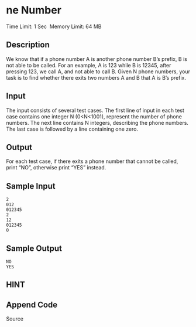 # ne Number
Time Limit: 1 Sec  Memory Limit: 64 MB


## Description

We know that if a phone number A is another phone number B’s prefix, B is not able to be called. For an example, A is 123 while B is 12345, after pressing 123, we call A, and not able to call B.
Given N phone numbers, your task is to find whether there exits two numbers A and B that A is B’s prefix.

## Input

The input consists of several test cases.
The first line of input in each test case contains one integer N (0<N<1001), represent the number of phone numbers.
The next line contains N integers, describing the phone numbers.
The last case is followed by a line containing one zero.

## Output

For each test case, if there exits a phone number that cannot be called, print “NO”, otherwise print “YES” instead.

## Sample Input
```
2
012
012345
2
12
012345
0

```
## Sample Output
```
NO
YES

```

## HINT


## Append Code
Source